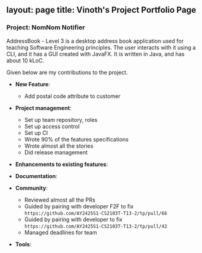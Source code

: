 layout: page
title: Vinoth's Project Portfolio Page
---

### Project: NomNom Notifier

AddressBook - Level 3 is a desktop address book application used for teaching Software Engineering principles. The user interacts with it using a CLI, and it has a GUI created with JavaFX. It is written in Java, and has about 10 kLoC.

Given below are my contributions to the project.

* **New Feature**:
    * Add postal code attribute to customer

* **Project management**:
    * Set up team repository, roles
    * Set up access control
    * Set up CI
    * Wrote 90% of the features specifications
    * Wrote almost all the stories
    * Did release management

* **Enhancements to existing features**:

* **Documentation**:

* **Community**:
    * Reviewed almost all the PRs
    * Guided by pairing with developer F2F to fix `https://github.com/AY2425S1-CS2103T-T13-2/tp/pull/66`
    * Guided by pairing with developer to fix `https://github.com/AY2425S1-CS2103T-T13-2/tp/pull/42`
    * Managed deadlines for team

* **Tools**:
   

